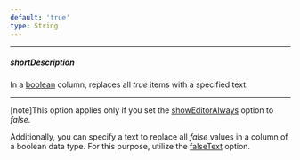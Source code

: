 ```yaml
---
default: 'true'
type: String
---
```

---
##### shortDescription
In a [boolean](/api-reference/10%20UI%20Widgets/dxDataGrid/1%20Configuration/columns/dataType.md '/Documentation/ApiReference/UI_Widgets/dxDataGrid/Configuration/columns/#dataType') column, replaces all *true* items with a specified text.

---
[note]This option applies only if you set the [showEditorAlways](/api-reference/10%20UI%20Widgets/dxDataGrid/1%20Configuration/columns/showEditorAlways.md '/Documentation/ApiReference/UI_Widgets/dxDataGrid/Configuration/columns/#showEditorAlways') option to *false*.

Additionally, you can specify a text to replace all *false* values in a column of a boolean data type. For this purpose, utilize the [falseText](/api-reference/10%20UI%20Widgets/dxDataGrid/1%20Configuration/columns/falseText.md '/Documentation/ApiReference/UI_Widgets/dxDataGrid/Configuration/columns/#falseText') option.